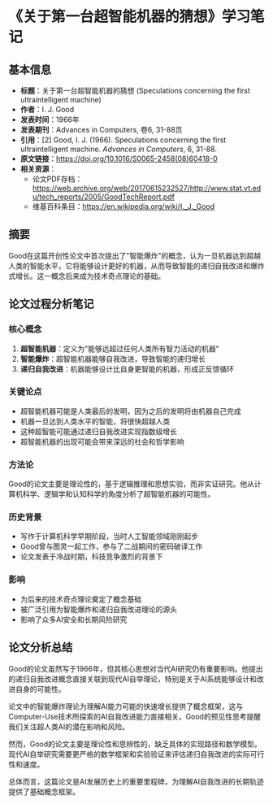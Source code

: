 # 《关于第一台超智能机器的猜想》学习笔记

## 基本信息
- **标题**：关于第一台超智能机器的猜想 (Speculations concerning the first ultraintelligent machine)
- **作者**：I. J. Good
- **发表时间**：1966年
- **发表期刊**：Advances in Computers, 卷6, 31-88页
- **引用**：[2] Good, I. J. (1966). Speculations concerning the first ultraintelligent machine. *Advances in Computers*, 6, 31-88.
- **原文链接**：https://doi.org/10.1016/S0065-2458(08)60418-0
- **相关资源**：
  - 论文PDF存档：https://web.archive.org/web/20170615232527/http://www.stat.vt.edu/tech_reports/2005/GoodTechReport.pdf
  - 维基百科条目：https://en.wikipedia.org/wiki/I._J._Good

## 摘要
Good在这篇开创性论文中首次提出了"智能爆炸"的概念，认为一旦机器达到超越人类的智能水平，它将能够设计更好的机器，从而导致智能的递归自我改进和爆炸式增长。这一概念后来成为技术奇点理论的基础。

## 论文过程分析笔记

### 核心概念
1. **超智能机器**：定义为"能够远超过任何人类所有智力活动的机器"
2. **智能爆炸**：超智能机器能够自我改进，导致智能的递归增长
3. **递归自我改进**：机器能够设计比自身更智能的机器，形成正反馈循环

### 关键论点
- 超智能机器可能是人类最后的发明，因为之后的发明将由机器自己完成
- 机器一旦达到人类水平的智能，将很快超越人类
- 这种超智能可能通过递归自我改进实现指数级增长
- 超智能机器的出现可能会带来深远的社会和哲学影响

### 方法论
Good的论文主要是理论性的，基于逻辑推理和思想实验，而非实证研究。他从计算机科学、逻辑学和认知科学的角度分析了超智能机器的可能性。

### 历史背景
- 写作于计算机科学早期阶段，当时人工智能领域刚刚起步
- Good曾与图灵一起工作，参与了二战期间的密码破译工作
- 论文发表于冷战时期，科技竞争激烈的背景下

### 影响
- 为后来的技术奇点理论奠定了概念基础
- 被广泛引用为智能爆炸和递归自我改进理论的源头
- 影响了众多AI安全和长期风险研究

## 论文分析总结

Good的论文虽然写于1966年，但其核心思想对当代AI研究仍有重要影响。他提出的递归自我改进概念直接关联到现代AI自举理论，特别是关于AI系统能够设计和改进自身的可能性。

论文中的智能爆炸理论为理解AI能力可能的快速增长提供了概念框架，这与Computer-Use技术所探索的AI自我改进能力直接相关。Good的预见性思考提醒我们关注超人类AI的潜在影响和风险。

然而，Good的论文主要是理论性和思辨性的，缺乏具体的实现路径和数学模型。现代AI自举研究需要更严格的数学框架和实验验证来评估递归自我改进的实际可行性和速度。

总体而言，这篇论文是AI发展历史上的重要里程碑，为理解AI自我改进的长期轨迹提供了基础概念框架。 